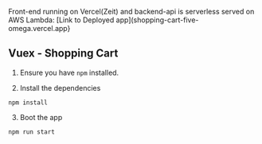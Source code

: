 Front-end running on Vercel(Zeit) and backend-api is serverless served on AWS Lambda:
[Link to Deployed app](shopping-cart-five-omega.vercel.app}

## Vuex - Shopping Cart

1. Ensure you have `npm` installed.

2. Install the dependencies

```
npm install
```

3. Boot the app

```
npm run start
```

